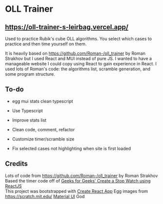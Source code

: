 # OLL Trainer

## https://oll-trainer-s-leirbag.vercel.app/

Used to practice Rubik's cube OLL algorithms. You select which cases to practice and then time yourself on them.

It is heavily based on https://github.com/Roman-/oll_trainer by Roman Strakhov but I used React and MUI instead of pure JS. I wanted to have a manageable website I could copy using React to gain experience in React. I used lots of Roman's code: the algorithms list, scramble generation, and some program structure.

## To-do

- egg mui stats clean typescript

- Use Typescript
- Improve stats list
- Clean code, comment, refactor
- Customize timer/scramble size
- Fix selected cases not highlighting when site is first loaded

## Credits

Lots of code from https://github.com/Roman-/oll_trainer by Roman Strakhov  
Based the timer code off of [Geeks for Geeks' Create a Stop Watch using ReactJS](https://www.geeksforgeeks.org/create-a-stop-watch-using-reactjs/)  
This project was bootstrapped with [Create React App](https://github.com/facebook/create-react-app)
Egg images from https://scratch.mit.edu/
[Material UI](https://mui.com/)
God